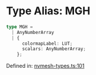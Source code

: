 # Type Alias: MGH

```ts
type MGH =
  | AnyNumberArray
  | {
      colormapLabel: LUT;
      scalars: AnyNumberArray;
    };
```

Defined in: [nvmesh-types.ts:101](https://github.com/niivue/niivue/blob/main/packages/niivue/src/nvmesh-types.ts#L101)
